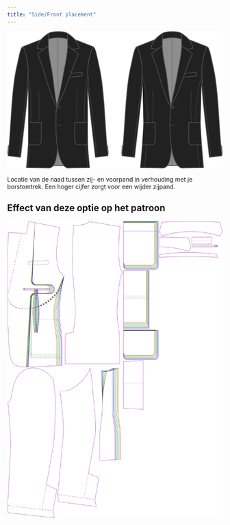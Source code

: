 ```yaml
---
title: "Side/Front placement"
---
```


![Zij- voorpand plaatsing](sidefrontplacement.svg)

Locatie van de naad tussen zij- en voorpand in verhouding met je borstomtrek. Een hoger cijfer zorgt voor een wijder zijpand.

## Effect van deze optie op het patroon

![Deze afbeelding toont het effect van deze optie door meerdere varianten die een andere waarde hebben voor deze optie te vervangen](jaeger_sidefrontplacement_sample.svg "Effect van deze optie op het patroon")
